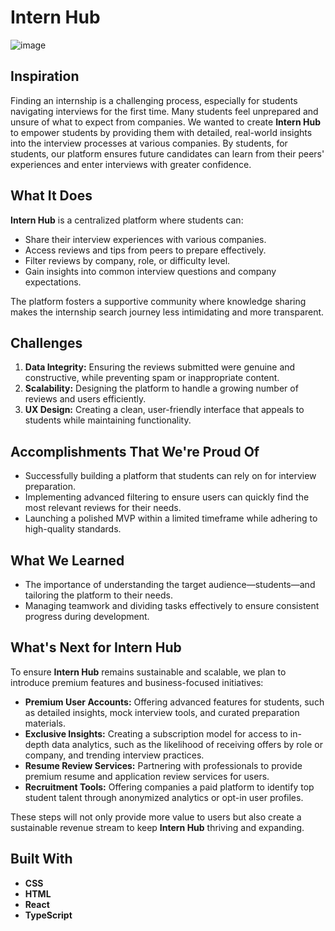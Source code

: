 # Intern Hub
![image](https://github.com/user-attachments/assets/337150c1-a9bb-43ba-8290-14c0cd99d3a8)

## Inspiration
Finding an internship is a challenging process, especially for students navigating interviews for the first time. Many students feel unprepared and unsure of what to expect from companies. We wanted to create **Intern Hub** to empower students by providing them with detailed, real-world insights into the interview processes at various companies. By students, for students, our platform ensures future candidates can learn from their peers' experiences and enter interviews with greater confidence.

## What It Does
**Intern Hub** is a centralized platform where students can:
- Share their interview experiences with various companies.
- Access reviews and tips from peers to prepare effectively.
- Filter reviews by company, role, or difficulty level.
- Gain insights into common interview questions and company expectations.

The platform fosters a supportive community where knowledge sharing makes the internship search journey less intimidating and more transparent.

## Challenges
1. **Data Integrity:** Ensuring the reviews submitted were genuine and constructive, while preventing spam or inappropriate content.
2. **Scalability:** Designing the platform to handle a growing number of reviews and users efficiently.
3. **UX Design:** Creating a clean, user-friendly interface that appeals to students while maintaining functionality.

## Accomplishments That We're Proud Of
- Successfully building a platform that students can rely on for interview preparation.
- Implementing advanced filtering to ensure users can quickly find the most relevant reviews for their needs.
- Launching a polished MVP within a limited timeframe while adhering to high-quality standards.

## What We Learned
- The importance of understanding the target audience—students—and tailoring the platform to their needs.
- Managing teamwork and dividing tasks effectively to ensure consistent progress during development.

## What's Next for Intern Hub
To ensure **Intern Hub** remains sustainable and scalable, we plan to introduce premium features and business-focused initiatives:
- **Premium User Accounts:** Offering advanced features for students, such as detailed insights, mock interview tools, and curated preparation materials.
- **Exclusive Insights:** Creating a subscription model for access to in-depth data analytics, such as the likelihood of receiving offers by role or company, and trending interview practices.
- **Resume Review Services:** Partnering with professionals to provide premium resume and application review services for users.
- **Recruitment Tools:** Offering companies a paid platform to identify top student talent through anonymized analytics or opt-in user profiles.

These steps will not only provide more value to users but also create a sustainable revenue stream to keep **Intern Hub** thriving and expanding.

## Built With
- **CSS**
- **HTML**
- **React**
- **TypeScript**
